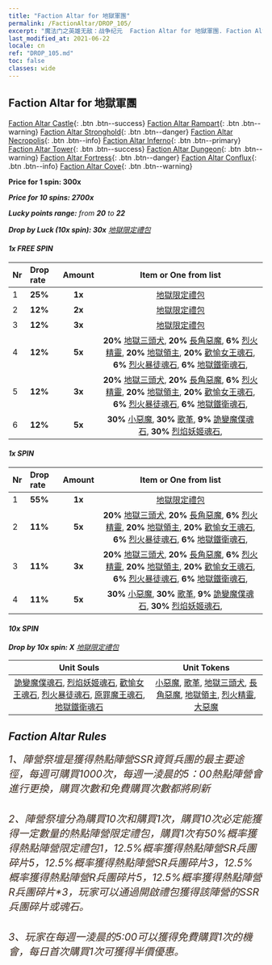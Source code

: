 ```yaml
---
title: "Faction Altar for 地獄軍團"
permalink: /FactionAltar/DROP_105/
excerpt: "魔法门之英雄无敌：战争纪元  Faction Altar for 地獄軍團. Faction Altar is the primary method for obtaining SSR units from the popular faction. Limited to 1,000 purchases each week. The popular faction changes at 05:00 every Monday. Purchase attempts and free purchase attempts will also reset then."
last_modified_at: 2021-06-22
locale: cn
ref: "DROP_105.md"
toc: false
classes: wide
---
```


##  Faction Altar for **地獄軍團**

  [Faction Altar Castle](/cn/FactionAltar/DROP_101/){: .btn .btn--success} [Faction Altar Rampart](/cn/FactionAltar/DROP_102/){: .btn .btn--warning} [Faction Altar Stronghold](/cn/FactionAltar/DROP_103/){: .btn .btn--danger} [Faction Altar Necropolis](/cn/FactionAltar/DROP_104/){: .btn .btn--info} [Faction Altar Inferno](/cn/FactionAltar/DROP_105/){: .btn .btn--primary} [Faction Altar Tower](/cn/FactionAltar/DROP_106/){: .btn .btn--success} [Faction Altar Dungeon](/cn/FactionAltar/DROP_107/){: .btn .btn--warning} [Faction Altar Fortress](/cn/FactionAltar/DROP_108/){: .btn .btn--danger} [Faction Altar Conflux](/cn/FactionAltar/DROP_109/){: .btn .btn--info} [Faction Altar Cove](/cn/FactionAltar/DROP_112/){: .btn .btn--warning} 

  **Price for 1 spin: 300x** <i class="fas fa-gem"/>

  **Price for 10 spins: 2700x** <i class="fas fa-gem"/>

  **Lucky points range:** from **20** to **22**

  **Drop by Luck (10x spin): 30x** [地獄限定禮包](/cn/Items/con_2104/)

####  1x FREE SPIN 

  |    Nr    |  Drop rate  |  Amount   |   Item or One from list  |
  |:---------|:------------|:---------:|:------------------------:|
  | 1 | **25%** | **1x** | [地獄限定禮包](/cn/Items/con_2104/) |
  | 2 | **12%** | **2x** | [地獄限定禮包](/cn/Items/con_2104/) |
  | 3 | **12%** | **3x** | [地獄限定禮包](/cn/Items/con_2104/) |
  | 4 | **12%** | **5x** |  **20%** [地獄三頭犬](/cn/Items/unt_228/),  **20%** [長角惡魔](/cn/Items/unt_229/),  **6%** [烈火精靈](/cn/Items/unt_231/),  **20%** [地獄領主](/cn/Items/unt_230/),  **20%** [歡愉女王魂石](/cn/Items/unt_316/),  **6%** [烈火暴徒魂石](/cn/Items/unt_317/),  **6%** [地獄鐵衛魂石](/cn/Items/unt_315/),  |
  | 5 | **12%** | **3x** |  **20%** [地獄三頭犬](/cn/Items/unt_228/),  **20%** [長角惡魔](/cn/Items/unt_229/),  **6%** [烈火精靈](/cn/Items/unt_231/),  **20%** [地獄領主](/cn/Items/unt_230/),  **20%** [歡愉女王魂石](/cn/Items/unt_316/),  **6%** [烈火暴徒魂石](/cn/Items/unt_317/),  **6%** [地獄鐵衛魂石](/cn/Items/unt_315/),  |
  | 6 | **12%** | **5x** |  **30%** [小惡魔](/cn/Items/unt_226/),  **30%** [歌革](/cn/Items/unt_227/),  **9%** [詭變魔僕魂石](/cn/Items/unt_313/),  **30%** [烈焰妖姬魂石](/cn/Items/unt_314/),  |


####  1x SPIN 

  |    Nr    |  Drop rate  |  Amount   |   Item or One from list  |
  |:---------|:------------|:---------:|:------------------------:|
  | 1 | **55%** | **1x** | [地獄限定禮包](/cn/Items/con_2104/) |
  | 2 | **11%** | **5x** |  **20%** [地獄三頭犬](/cn/Items/unt_228/),  **20%** [長角惡魔](/cn/Items/unt_229/),  **6%** [烈火精靈](/cn/Items/unt_231/),  **20%** [地獄領主](/cn/Items/unt_230/),  **20%** [歡愉女王魂石](/cn/Items/unt_316/),  **6%** [烈火暴徒魂石](/cn/Items/unt_317/),  **6%** [地獄鐵衛魂石](/cn/Items/unt_315/),  |
  | 3 | **11%** | **3x** |  **20%** [地獄三頭犬](/cn/Items/unt_228/),  **20%** [長角惡魔](/cn/Items/unt_229/),  **6%** [烈火精靈](/cn/Items/unt_231/),  **20%** [地獄領主](/cn/Items/unt_230/),  **20%** [歡愉女王魂石](/cn/Items/unt_316/),  **6%** [烈火暴徒魂石](/cn/Items/unt_317/),  **6%** [地獄鐵衛魂石](/cn/Items/unt_315/),  |
  | 4 | **11%** | **5x** |  **30%** [小惡魔](/cn/Items/unt_226/),  **30%** [歌革](/cn/Items/unt_227/),  **9%** [詭變魔僕魂石](/cn/Items/unt_313/),  **30%** [烈焰妖姬魂石](/cn/Items/unt_314/),  |


####  10x SPIN 

  **Drop by 10x spin: X** [地獄限定禮包](/cn/Items/con_2104/)

  |    Unit Souls    |  Unit Tokens  |
  |:----------------:|:-------------:|
  | [詭變魔僕魂石](/cn/Items/unt_313/), [烈焰妖姬魂石](/cn/Items/unt_314/), [歡愉女王魂石](/cn/Items/unt_316/), [烈火暴徒魂石](/cn/Items/unt_317/), [原罪魔王魂石](/cn/Items/unt_318/), [地獄鐵衛魂石](/cn/Items/unt_315/) | [小惡魔](/cn/Items/unt_226/), [歌革](/cn/Items/unt_227/), [地獄三頭犬](/cn/Items/unt_228/), [長角惡魔](/cn/Items/unt_229/), [地獄領主](/cn/Items/unt_230/), [烈火精靈](/cn/Items/unt_231/), [大惡魔](/cn/Items/unt_232/) |



## Faction Altar Rules

  <span style="color: #3c2a1e;font-size:20px">1、陣營祭壇是獲得熱點陣營SSR資質兵團的最主要途徑，每週可購買1000次，每週一淩晨的5：00熱點陣營會進行更換，購買次數和免費購買次數都將刷新</span><br/>

<br/>  <span style="color: #3c2a1e;font-size:20px">2、陣營祭壇分為購買10次和購買1次，購買10次必定能獲得一定數量的熱點陣營限定禮包，購買1次有50%概率獲得熱點陣營限定禮包*1，12.5%概率獲得熱點陣營SR兵團碎片*5，12.5%概率獲得熱點陣營SR兵團碎片*3，12.5%概率獲得熱點陣營R兵團碎片*5，12.5%概率獲得熱點陣營R兵團碎片*3，玩家可以通過開啟禮包獲得該陣營的SSR兵團碎片或魂石。</span>

<br/>  <span style="color: #3c2a1e;font-size:20px">3、玩家在每週一淩晨的5:00可以獲得免費購買1次的機會，每日首次購買1次可獲得半價優惠。</span><br/>

<br/>